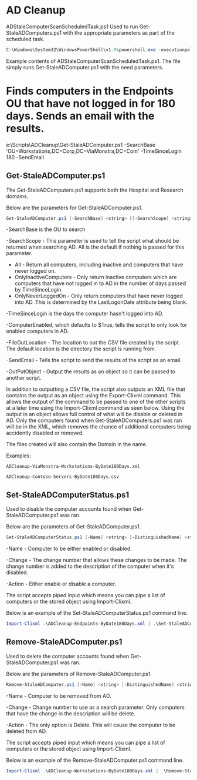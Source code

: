 # AD Cleanup
ADStaleComputerScanScheduledTask.ps1
Used to run Get-StaleADComputers.ps1 with the appropriate parameters as part of the scheduled task.

```powershell
C:\Windows\System32\WindowsPowerShell\v1.0\powershell.exe -executionpolicy bypass -noninteractive -File "E:\Scripts\ADCleanup\ADStaleComputerScanScheduledTask.ps1"
```

Example contents of ADStaleComputerScanScheduledTask.ps1. The file simply runs Get-StaleADComputer.ps1 with the need parameters.

# Finds computers in the Endpoints OU that have not logged in for 180 days. Sends an email with the results.
e:\Scripts\ADCleanup\Get-StaleADComputer.ps1 -SearchBase 'OU=Workstations,DC=Corp,DC=ViaMonstra,DC=Com' -TimeSinceLogin 180 -SendEmail

## Get-StaleADComputer.ps1
The Get-StaleADComputers.ps1 supports both the Hospital and Research domains.

Below are the parameters for Get-StaleADComputer.ps1.

```powershell
Get-StaleADComputer.ps1 [-SearchBase] <string> [[-SearchScope] <string>] [[-TimeSinceLogin] <string>] [[-ComputerEnabled] <bool>] [[-FileOutLocation] <string>] [-SendEmail] [-OutPutObject] [<CommonParameters>]
```
-SearchBase is the OU to search

-SearchScope - This parameter is used to tell the script what should be returned when searching AD. All is the default if nothing is passed for this parameter.
- All - Return all computers, including inactive and computers that have never logged on.
- OnlyInactiveComputers - Only return inactive computers which are computers that have not logged in to AD in the number of days passed by TimeSinceLogin. 
- OnlyNeverLoggedOn - Only return computers that have never logged into AD. This is determined by the LastLogonDate attribute being blank.

-TimeSinceLogin is the days the computer hasn't logged into AD.

-ComputerEnabled, which defaults to $True, tells the script to only look for enabled computers in AD.

-FileOutLocation - The location to out the CSV file created by the script. The default location is the directory the script is running from.

-SendEmail - Tells the script to send the results of the script as an email.

-OutPutObject - Output the results as an object so it can be passed to another script.

In addition to outputting a CSV file, the script also outputs an XML file that contains the output as an object using the Export-Clixml command. This allows the output of the command to be passed to one of the other scripts at a later time using the Import-Clixml command as seen below. Using the output in an object allows full control of what will be disable or deleted in AD. Only the computers found when Get-StaleADComputers.ps1 was ran will be in the XML, which removes the chance of additional computers being accidently disabled or removed.

The files created will also contain the Domain in the name.

Examples:

`ADCleanup-ViaMonstra-Workstations-ByDate180Days.xml`
 
`ADCleanup-Contoso-Servers-ByDate180Days.csv`

## Set-StaleADComputerStatus.ps1
Used to disable the computer accounts found when Get-StaleADComputer.ps1 was ran.

Below are the parameters of Get-StaleADComputer.ps1.

```powershell
Set-StaleADComputerStatus.ps1 [-Name] <string> [-DistinguishedName] <string> [[-Change] <string>] [[-Action] <string>] [-WhatIf] [-Confirm] [<CommonParameters>]
```
-Name - Computer to be either enabled or disabled.

-Change - The change number that allows these changes to be made. The change number is added to the description of the computer when it's disabled.

-Action - Either enable or disable a computer.

The script accepts piped input which means you can pipe a list of computers or the stored object using Import-Clixml.

Below is an example of the Set-StaleADComputerStatus.ps1 command line.

```powershell
Import-Clixml .\ADCleanup-Endpoints-ByDate180Days.xml | .\Set-StaleADComputerStatus.ps1 -Change CHG00012345 -Action Disable
```

## Remove-StaleADComputer.ps1 
Used to delete the computer accounts found when Get-StaleADComputer.ps1 was ran.

Below are the parameters of Remove-StaleADComputer.ps1.

```powershell
Remove-StaleADComputer.ps1 [-Name] <string> [-DistinguishedName] <string> [-Change] <string> [[-Action] <string>] [-WhatIf] [-Confirm] [<CommonParameters>]
```

-Name - Computer to be removed from AD.

-Change - Change number to use as a search parameter. Only computers that have the change in the description will be delete.

-Action - The only option is Delete. This will cause the computer to be deleted from AD.

The script accepts piped input which means you can pipe a list of computers or the stored object using Import-Clixml.

Below is an example of the Remove-StaleADComputer.ps1 command line.

```powershell
Import-Clixml .\ADCleanup-Workstations-ByDate180Days.xml | .\Remove-StaleADComputer.ps1 -Change CHG00012345 -Action Delete
```